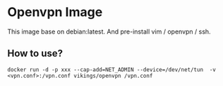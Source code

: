 # Openvpn Image

This image base on debian:latest. And pre-install vim / openvpn / ssh. 

## How to use?
```
docker run -d -p xxx --cap-add=NET_ADMIN --device=/dev/net/tun  -v <vpn.conf>:/vpn.conf vikings/openvpn /vpn.conf
```